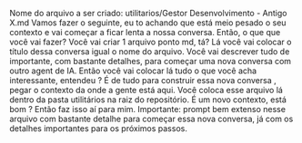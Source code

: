 Nome do arquivo a ser criado: utilitarios/Gestor Desenvolvimento - Antigo X.md
Vamos fazer o seguinte, eu to achando que está meio pesado o seu contexto e vai começar a ficar lenta a nossa conversa. Então, o que que você vai fazer? Você vai criar 1 arquivo ponto md, tá? Lá você vai colocar o título dessa conversa  igual o nome do arquivo. Você vai descrever tudo de importante, com bastante detalhes, para começar uma nova conversa com outro agent de IA. Então você vai colocar lá tudo o que você acha interessante, entendeu ? É de tudo para construir essa nova conversa , pegar o contexto da onde a gente está aqui. Você coloca esse arquivo lá dentro da pasta utilitários na raiz do repositório. É um novo contexto, está bom ? Então faz isso aí para mim. Importante: prompt bem extenso nesse arquivo com bastante detalhe para começar essa nova conversa, já com os detalhes importantes para os próximos passos.